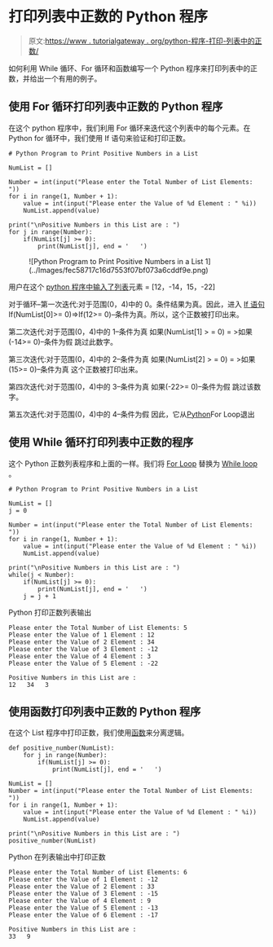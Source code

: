 # 打印列表中正数的 Python 程序

> 原文:[https://www . tutorialgateway . org/python-程序-打印-列表中的正数/](https://www.tutorialgateway.org/python-program-to-print-positive-numbers-in-a-list/)

如何利用 While 循环、For 循环和函数编写一个 Python 程序来打印列表中的正数，并给出一个有用的例子。

## 使用 For 循环打印列表中正数的 Python 程序

在这个 python 程序中，我们利用 For 循环来迭代这个列表中的每个元素。在 Python for 循环中，我们使用 If 语句来验证和打印正数。

```
# Python Program to Print Positive Numbers in a List

NumList = []

Number = int(input("Please enter the Total Number of List Elements: "))
for i in range(1, Number + 1):
    value = int(input("Please enter the Value of %d Element : " %i))
    NumList.append(value)

print("\nPositive Numbers in this List are : ")
for j in range(Number):
    if(NumList[j] >= 0):
        print(NumList[j], end = '   ')

```

<figure class="wp-block-image">![Python Program to Print Positive Numbers in a List 1](../Images/fec58717c16d7553f07bf073a6cddf9e.png)</figure>

用户在这个 [python 程序中输入了](https://www.tutorialgateway.org/python-programming-examples/)[列表](https://www.tutorialgateway.org/python-list/)元素 = [12，-14，15，-22]

对于循环–第一次迭代:对于范围(0，4)中的 0。条件结果为真。因此，进入 [If 语句](https://www.tutorialgateway.org/python-if-statement/)
If(NumList[0]>= 0)=>If(12>= 0)–条件为真。所以，这个正数被打印出来。

第二次迭代:对于范围(0，4)中的 1–条件为真
如果(NumList[1] > = 0) = >如果(-14>= 0)–条件为假
跳过此数字。

第三次迭代:对于范围(0，4)中的 2–条件为真
如果(NumList[2] > = 0) = >如果(15>= 0)–条件为真
这个正数被打印出来。

第四次迭代:对于范围(0，4)中的 3–条件为真
如果(-22>= 0)–条件为假
跳过该数字。

第五次迭代:对于范围(0，4)中的 4–条件为假
因此，它从[Python](https://www.tutorialgateway.org/python-tutorial/)For Loop退出

## 使用 While 循环打印列表中正数的程序

这个 Python 正数列表程序和上面的一样。我们将 [For Loop](https://www.tutorialgateway.org/python-for-loop/) 替换为 [While loop](https://www.tutorialgateway.org/python-while-loop/) 。

```
# Python Program to Print Positive Numbers in a List

NumList = []
j = 0

Number = int(input("Please enter the Total Number of List Elements: "))
for i in range(1, Number + 1):
    value = int(input("Please enter the Value of %d Element : " %i))
    NumList.append(value)

print("\nPositive Numbers in this List are : ")
while(j < Number):
    if(NumList[j] >= 0):
        print(NumList[j], end = '   ')
    j = j + 1
```

Python 打印正数列表输出

```
Please enter the Total Number of List Elements: 5
Please enter the Value of 1 Element : 12
Please enter the Value of 2 Element : 34
Please enter the Value of 3 Element : -12
Please enter the Value of 4 Element : 3
Please enter the Value of 5 Element : -22

Positive Numbers in this List are : 
12   34   3 
```

## 使用函数打印列表中正数的 Python 程序

在这个 List 程序中打印正数，我们使用[函数](https://www.tutorialgateway.org/functions-in-python/)来分离逻辑。

```
def positive_number(NumList):
    for j in range(Number):
        if(NumList[j] >= 0):
            print(NumList[j], end = '   ')

NumList = []
Number = int(input("Please enter the Total Number of List Elements: "))
for i in range(1, Number + 1):
    value = int(input("Please enter the Value of %d Element : " %i))
    NumList.append(value)

print("\nPositive Numbers in this List are : ")
positive_number(NumList)
```

Python 在列表输出中打印正数

```
Please enter the Total Number of List Elements: 6
Please enter the Value of 1 Element : -12
Please enter the Value of 2 Element : 33
Please enter the Value of 3 Element : -15
Please enter the Value of 4 Element : 9
Please enter the Value of 5 Element : -13
Please enter the Value of 6 Element : -17

Positive Numbers in this List are : 
33   9 
```